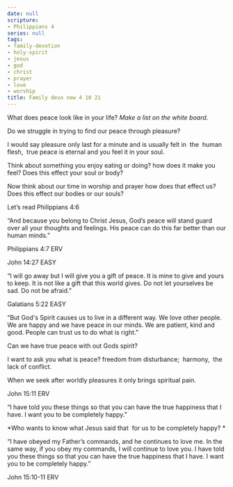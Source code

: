 ```yaml
---
date: null
scripture:
- Philippians 4
series: null
tags:
- family-devotion
- holy-spirit
- jesus
- god
- christ
- prayer
- love
- worship
title: Family devo new 4 10 21
---
```



What does peace look like in your life?
*Make a list on the white board*.

Do we struggle in trying to find our peace through pleasure?

I would say pleasure only last for a minute and is usually felt in  the  human flesh,  true peace is eternal and you feel it in your soul.

Think about something you enjoy eating or doing?
how does it make you feel? Does this effect your soul or body?

Now think about our time in worship and prayer how does that effect us? Does this effect our bodies or our souls?

Let’s read Philippians 4:6

“And because you belong to Christ Jesus, God’s peace will stand guard over all your thoughts and feelings. His peace can do this far better than our human minds.”

‭‭Philippians‬ ‭4:7‬ ‭ERV‬‬

‭‭John‬ ‭14:27‬ ‭EASY‬‬

‭‭“I will go away but I will give you a gift of peace. It is mine to give and yours to keep. It is not like a gift that this world gives. Do not let yourselves be sad. Do not be afraid.”

‭‭Galatians‬ ‭5:22‬ ‭EASY‬‬

“But God's Spirit causes us to live in a different way. We love other people. We are happy and we have peace in our minds. We are patient, kind and good. People can trust us to do what is right.”

Can we have true peace with out Gods spirit?

I want to ask you what is peace?
freedom from disturbance;  harmony,  the lack of conflict.

When we seek after worldly pleasures it only brings spiritual pain.

‭‭John‬ ‭15:11‬ ‭ERV‬‬

“I have told you these things so that you can have the true happiness that I have. I want you to be completely happy.”

*Who wants to know what Jesus said that  for us to be completely happy? *

“I have obeyed my Father’s commands, and he continues to love me. In the same way, if you obey my commands, I will continue to love you. I have told you these things so that you can have the true happiness that I have. I want you to be completely happy.”

‭‭John‬ ‭15:10-11‬ ‭ERV‬‬